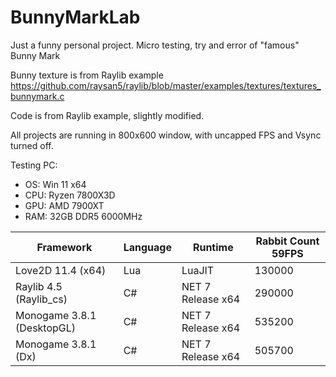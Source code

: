 # BunnyMarkLab

Just a funny personal project. Micro testing, try and error of "famous" Bunny Mark 

Bunny texture is from Raylib example https://github.com/raysan5/raylib/blob/master/examples/textures/textures_bunnymark.c

Code is from Raylib example, slightly modified.

All projects are running in 800x600 window, with uncapped FPS and Vsync turned off.

Testing PC:

- OS: Win 11 x64
- CPU: Ryzen 7800X3D
- GPU: AMD 7900XT
- RAM: 32GB DDR5 6000MHz


| Framework  | Language | Runtime | Rabbit Count 59FPS |
| ------------- | ------------- | ------------- |  ------------- |
| Love2D 11.4 (x64)  | Lua  | LuaJIT | 130000 |
| Raylib 4.5 (Raylib_cs)  | C# | NET 7 Release x64 | 290000 |
| Monogame 3.8.1 (DesktopGL) | C# | NET 7 Release x64| 535200 |
| Monogame 3.8.1 (Dx) | C# | NET 7 Release x64| 505700 |